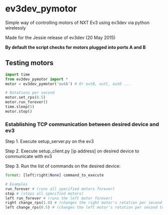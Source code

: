 # ev3dev_pymotor
Simple way of controlling motors of NXT Ev3 using ev3dev via python wirelessly

Made for the Jessie release of ev3dev (20 May 2015)

**By default the script checks for motors plugged into ports A and B**

## Testing motors

```python
import time
from ev3dev_pymotor import *
motor = ev3dev_pymotor('outA') # Or outB, outC, outD ...

# Rotations per second
motor.set_rps(0.5)
motor.run_forever()
time.sleep(5)
motor.stop()
```

### Establishing TCP communication between desired device and ev3

Step 1.
Execute setup_server.py on the ev3

Step 2.
Execute setup_client.py [ip address] on desired device to communicate with ev3

Step 3.
Run the list of commands on the desired device:
```python
format: [left|right|None] command_to_execute

# Examples
run_forever # (runs all specified motors forever)
stop # (stops all specified motors)
left run_forever # (runs the left motor forever)
right change_rps(1.0) # (changes the right motor's rotation per second to '1' and runs it)
left change_rps(0.5) # (changes the left motor's rotation per second to '0.5' and runs it)
```
